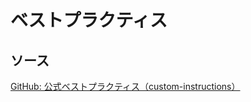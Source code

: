 # ベストプラクティス

## ソース

[GitHub: 公式ベストプラクティス（custom-instructions）](https://github.blog/ai-and-ml/github-copilot/5-tips-for-writing-better-custom-instructions-for-copilot/)
